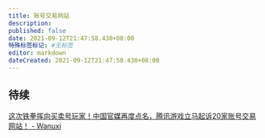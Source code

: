 ```yaml
---
title: 账号交易网站
description:
published: false
date: 2021-09-12T21:47:58.430+08:00
特殊标签标记: #无标签
editor: markdown
dateCreated: 2021-09-12T21:47:58.430+08:00
---
```


## 待续

[这次铁拳挥向买卖号玩家！中国官媒再度点名，腾讯游戏立马起诉20家账号交易网站！ - Wanuxi](https://web.archive.org/web/20210912053929/https://www.wanuxi.com/这次铁拳挥向买卖号玩家！中国官媒再度点名，腾/)
